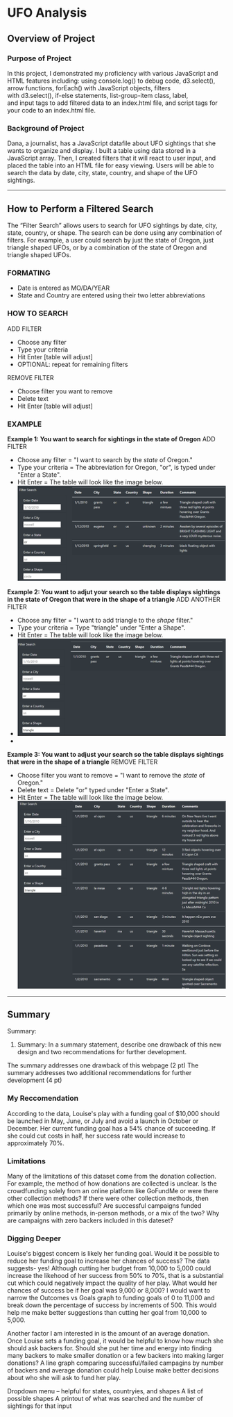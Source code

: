 # UFO Analysis 

## Overview of Project
### Purpose of Project
In this project, I demonstrated my proficiency with various JavaScript and HTML features including: using console.log() to debug code, d3.select(), arrow functions, forEach() with JavaScript objects, filters with d3.select(), if-else statements, list-group-item class, label, and input tags to add filtered data to an index.html file, and script tags for your code to an index.html file. 

### Background of Project
Dana, a journalist, has a JavaScript datafile about UFO sightings that she wants to organize and display. I built a table using data stored in a JavaScript array. Then, I created filters that it will react to user input, and placed the table into an HTML file for easy viewing. Users will be able to search the data by date, city, state, country, and shape of the UFO sightings. 


---
## How to Perform a Filtered Search 
The “Filter Search” allows users to search for UFO sightings by date, city, state, country, or shape. The search can be done using any combination of filters. For example, a user could search by just the state of Oregon, just triangle shaped UFOs, or by a combination of the state of Oregon and triangle shaped UFOs.  

### FORMATING 
* Date is entered as MO/DA/YEAR
* State and Country are entered using their two letter abbreviations 

### HOW TO SEARCH 
ADD FILTER 
* Choose any filter  
* Type your criteria 
* Hit Enter [table will adjust] 
* OPTIONAL: repeat for remaining filters


REMOVE FILTER 
* Choose filter you want to remove
* Delete text
* Hit Enter [table will adjust]

    

### EXAMPLE
**Example 1: You want to search for sightings in the state of Oregon**
ADD FILTER 
* Choose any filter = "I want to search by the *state* of Oregon."  
* Type your criteria = The abbreviation for Oregon, "or", is typed under "Enter a State". 
* Hit Enter = The table will look like the image below. 
![filter_or](static/images/filter_or.png)

**Example 2: You want to adjut your search so the table displays sightings in the state of Oregon that were in the shape of a triangle**
ADD ANOTHER FILTER 
* Choose any filter = "I want to add triangle to the *shape* filter."  
* Type your criteria = Type "triangle" under "Enter a Shape". 
* Hit Enter = The table will look like the image below. 
* ![filter_or_triangle](static/images/filter_or_triangle.png)
* 
**Example 3: You want to adjust your search so the table displays sightings that were in the shape of a triangle**
REMOVE FILTER 
* Choose filter you want to remove = "I want to remove the *state* of Oregon."  
* Delete text = Delete "or" typed under "Enter a State". 
* Hit Enter = The table will look like the image below. 
![filter_triangle ](static/images/filter_triangle.png)

---
## Summary
Summary:
1. Summary: In a summary statement, describe one drawback of this new design and two recommendations for further development.

The summary addresses one drawback of this webpage (2 pt)
The summary addresses two additional recommendations for further development (4 pt)
### My Reccomendation 
According to the data, Louise's play with a funding goal of $10,000 should be launched in May, June, or July and avoid a launch in October or December. Her current funding goal has a 54% chance of succeeding. If she could cut costs in half, her success rate would increase to approximately 70%. 

### Limitations 
Many of the limitations of this dataset come from the donation collection. For example, the method of how donations are collected is unclear. Is the crowdfunding solely from an online platform like GoFundMe or were there other collection methods? If there were other collection methods, then which one was most successful? Are successful campaigns funded primarily by online methods, in-person methods, or a mix of the two? Why are campaigns with zero backers included in this dateset?

### Digging Deeper 
Louise's biggest concern is likely her funding goal. Would it be possible to reduce her funding goal to increase her chances of success? The data suggests- yes! Although cutting her budget from 10,000 to 5,000 could increase the likehood of her success from 50% to 70%, that is a substantial cut which could negatively impact the quality of her play. What would her chances of success be if her goal was 9,000 or 8,000? I would want to narrow the Outcomes vs Goals graph to funding goals of 0 to 11,000 and break down the percentage of success by increments of 500. This would help me make better suggestions than cutting her goal from 10,000 to 5,000. 

Another factor I am interested in is the amount of an average donation. Once Louise sets a funding goal, it would be helpful to know how much she should ask backers for. Should she put her time and energy into finding many backers to make smaller donation or a few backers into making larger donations? A line graph comparing successful/failed campagins by number of backers and average donation could help Louise make better decisions about who she will ask to fund her play.  

Dropdown menu – helpful for states, countryies, and shapes
A list of possible shapes 
A printout of what was searched and the number of sightings for that input 
